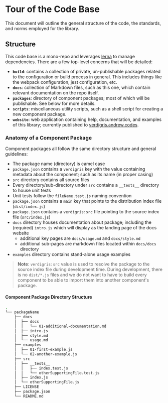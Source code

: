 # Tour of the Code Base

This document will outline the general structure of the code, the standards, and norms employed for the library.

## Structure

This code base is a mono-repo and leverages [lerna](https://lernajs.io/) to manage dependencies. There are a few top-level concerns that will be detailed:

* **`build`**: contains a collection of private, un-publishable packages related to the configuration or build process in general. This includes things like the webpack configuration, jest configuration, etc.
* **`docs`**: collection of Markdown files, such as this one, which contain relevant documentation on the repo itself.
* **`packages`**: directory of component packages; most of which will be publishable. See below for more details.
* **`scripts`**: miscellaneous utility scripts, such as a shell script for creating a new component package.
* **`website`**: web application containing help, documentation, and examples of this library; currently published to [verdigris.andrew.codes](http://verdigris.andrew.codes).

### Anatomy of a Component Package

Component packages all follow the same directory structure and general guidelines:

* The package name (directory) is camel case
* `package.json` contains a `verdigris` key with the value containing metadata about the component; such as its name (in proper casing)
* `src` directory contains all source files
* Every directory/sub-directory under `src` contains a `__tests__` directory to house unit tests
* Unit tests follow the `fileName.test.js` naming convention
* `package.json` contains a `main` key that points to the distribution index file (`dist/index.js`)
* `package.json` contains a `verdigris:src` file pointing to the source index file (`src/index.js`)
* `docs` directory houses documentation about package; including the (required) `intro.js` which will display as the landing page of the docs website
  * additional key pages are `docs/usage.md` and `docs/style.md`
  * additional sub-pages are markdown files located within `docs/docs` directory
* `examples` directory contains stand-alone usage examples

> **Note**: `verdigris:src` value is used to resolve the package to the source index file during development time. During development, there is no `dist/*.js` files and we do not want to have to build every component to be able to import them into another component's package.

#### Component Package Directory Structure

```bash
.
└── packageName
    ├── docs
    │  ├── docs
    │  │   └── 01-additional-documentation.md
    │  ├── intro.js
    │  ├── style.md
    │  └── usage.md
    ├── examples
    │  ├── 01-first-example.js
    │  └── 02-another-example.js
    ├── src
    │  ├── __tests__
    │  │   ├── index.test.js
    │  │   └── otherSupportingFile.test.js
    │  ├── index.js
    │  └── otherSupportingFile.js
    ├── LICENSE
    ├── package.json
    └── README.md
```
